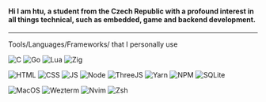 
#### Hi I am htu, a student from the Czech Republic with a profound interest in all things technical, such as embedded, game and backend development.
---
Tools/Languages/Frameworks/ that I personally use

![C](https://img.shields.io/badge/C-00599C?style=for-the-badge&logo=c&logoColor=white) ![Go](https://img.shields.io/badge/Go-00ADD8?style=for-the-badge&logo=go&logoColor=white) ![Lua](https://img.shields.io/badge/Lua-2C2D72?style=for-the-badge&logo=lua&logoColor=white) ![Zig](https://img.shields.io/badge/zig-F7A41D?style=for-the-badge&logo=zig&logoColor=white)

![HTML](https://img.shields.io/badge/HTML5-E34F26?style=for-the-badge&logo=html5&logoColor=white) ![CSS](https://img.shields.io/badge/CSS3-1572B6?style=for-the-badge&logo=css3&logoColor=white) ![JS](https://img.shields.io/badge/JavaScript-323330?style=for-the-badge&logo=javascript&logoColor=F7DF1E) ![Node](https://img.shields.io/badge/Node%20js-339933?style=for-the-badge&logo=nodedotjs&logoColor=white)   ![ThreeJS](https://img.shields.io/badge/ThreeJs-black?style=for-the-badge&logo=three.js&logoColor=white)
![Yarn](https://img.shields.io/badge/Yarn-2C8EBB?style=for-the-badge&logo=yarn&logoColor=white) ![NPM](https://img.shields.io/badge/npm-CB3837?style=for-the-badge&logo=npm&logoColor=white) ![SQLite](https://img.shields.io/badge/Sqlite-003B57?style=for-the-badge&logo=sqlite&logoColor=white)

![MacOS](https://img.shields.io/badge/mac%20os-000000?style=for-the-badge&logo=apple&logoColor=white) ![Wezterm](https://img.shields.io/badge/wezterm-4E49EE?style=for-the-badge&logo=wezterm&logoColor=white) ![Nvim](https://img.shields.io/badge/NeoVim-%2357A143.svg?&style=for-the-badge&logo=neovim&logoColor=white)   ![Zsh](https://img.shields.io/badge/Zsh-F15A24?style=for-the-badge&logo=Zsh&logoColor=white)
